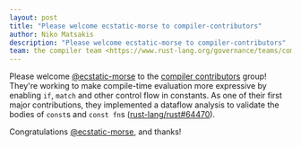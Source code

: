 ```yaml
---
layout: post
title: "Please welcome ecstatic-morse to compiler-contributors"
author: Niko Matsakis
description: "Please welcome ecstatic-morse to compiler-contributors"
team: the compiler team <https://www.rust-lang.org/governance/teams/compiler>
---
```


Please welcome [@ecstatic-morse] to the [compiler contributors] group!
They're working to make compile-time evaluation more expressive by
enabling `if`, `match` and other control flow in constants. As one of
their first major contributions, they implemented a dataflow analysis
to validate the bodies of `const`s and `const fn`s
([rust-lang/rust#64470]).

Congratulations [@ecstatic-morse], and thanks!

[@ecstatic-morse]: https://github.com/ecstatic-morse
[compiler contributors]: https://rust-lang.github.io/rfcs/2689-compiler-team-contributors.html
[rust-lang/rust#64470]: https://github.com/rust-lang/rust/pull/64470
